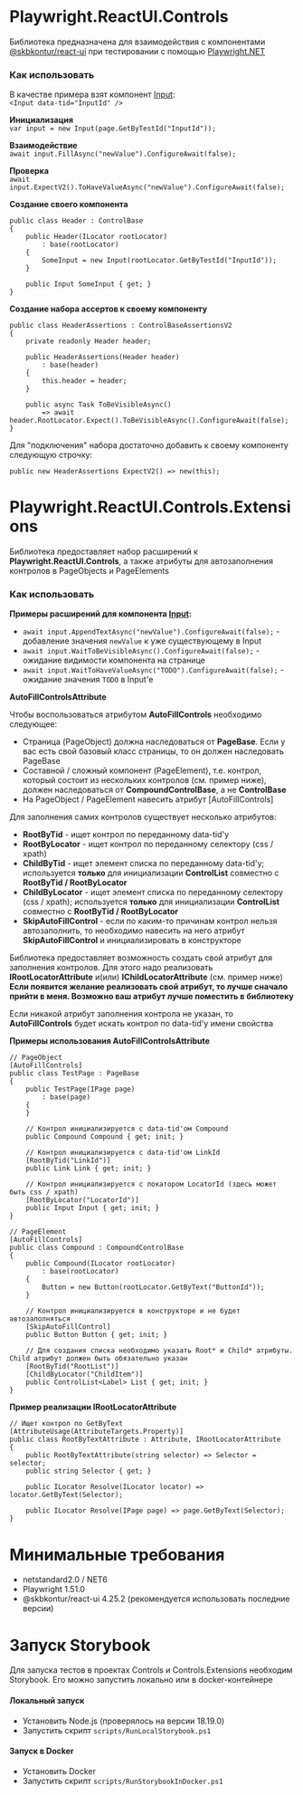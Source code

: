 # Playwright.ReactUI.Controls

Библиотека предназначена для взаимодействия с компонентами [@skbkontur/react-ui](https://github.com/skbkontur/retail-ui) при тестировании с помощью [Playwright.NET](https://github.com/microsoft/playwright-dotnet)

### Как использовать  

В качестве примера взят компонент [Input](https://tech.skbkontur.ru/kontur-ui/?path=/docs/react-ui_input-data-input--docs):  
`<Input data-tid="InputId" />`

**Инициализация**  
`var input = new Input(page.GetByTestId("InputId"));`  

**Взаимодействие**  
`await input.FillAsync("newValue").ConfigureAwait(false);`  

**Проверка**  
`await input.ExpectV2().ToHaveValueAsync("newValue").ConfigureAwait(false);`  

**Создание своего компонента**  
```
public class Header : ControlBase
{
    public Header(ILocator rootLocator)
        : base(rootLocator)
    {
        SomeInput = new Input(rootLocator.GetByTestId("InputId"));
    }
    
    public Input SomeInput { get; }
}
```

**Создание набора ассертов к своему компоненту**
```
public class HeaderAssertions : ControlBaseAssertionsV2
{
    private readonly Header header;
    
    public HeaderAssertions(Header header)
        : base(header)
    {
        this.header = header;
    }
    
    public async Task ToBeVisibleAsync()
        => await header.RootLocator.Expect().ToBeVisibleAsync().ConfigureAwait(false);
}
```

Для "подключения" набора достаточно добавить к своему компоненту следующую строчку:
```
public new HeaderAssertions ExpectV2() => new(this);
```

# Playwright.ReactUI.Controls.Extensions

Библиотека предоставляет набор расширений к **Playwright.ReactUI.Controls**, а также атрибуты для автозаполнения контролов в PageObjects и PageElements

### Как использовать  

**Примеры расширений для компонента [Input](https://tech.skbkontur.ru/kontur-ui/?path=/docs/react-ui_input-data-input--docs):**  

+ `await input.AppendTextAsync("newValue").ConfigureAwait(false);` - добавление значения `newValue` к уже существующему в Input  
+ `await input.WaitToBeVisibleAsync().ConfigureAwait(false);` - ожидание видимости компонента на странице  
+ `await input.WaitToHaveValueAsync("TODO").ConfigureAwait(false);` - ожидание значения `TODO` в Input'e  

**AutoFillControlsAttribute**

Чтобы воспользоваться атрибутом **AutoFillControls** необходимо следующее:
- Страница (PageObject) должна наследоваться от **PageBase**. Если у вас есть свой базовый класс страницы, то он должен наследовать PageBase
- Составной / сложный компонент (PageElement), т.е. контрол, который состоит из нескольких контролов (см. пример ниже), должен наследоваться от **CompoundControlBase**, а не **ControlBase**
- На PageObject / PageElement навесить атрибут [AutoFillControls]

Для заполнения самих контролов существует несколько атрибутов:
- **RootByTid** - ищет контрол по переданному data-tid'у
- **RootByLocator** - ищет контрол по переданному селектору (css / xpath)
- **ChildByTid** - ищет элемент списка по переданному data-tid'у; используется **только** для инициализации **ControlList** совместно с **RootByTid / RootByLocator**
- **ChildByLocator** - ищет элемент списка по переданному селектору (css / xpath); используется **только** для инициализации **ControlList** совместно с **RootByTid / RootByLocator**
- **SkipAutoFillControl** - если по каким-то причинам контрол нельзя автозаполнить, то необходимо навесить на него атрибут **SkipAutoFillControl** и инициализировать в конструкторе

Библиотека предоставляет возможность создать свой атрибут для заполнения контролов. Для этого надо реализовать **IRootLocatorAttribute** и(или) **IChildLocatorAttribute** (см. пример ниже)  
**Если появится желание реализовать свой атрибут, то лучше сначало прийти в меня. Возможно ваш атрибут лучше поместить в библиотеку**

Если никакой атрибут заполнения контрола не указан, то **AutoFillControls** будет искать контрол по data-tid'у имени свойства

**Примеры использования AutoFillControlsAttribute**

```
// PageObject
[AutoFillControls]
public class TestPage : PageBase
{
    public TestPage(IPage page)
        : base(page)
    {
    }

    // Контрол инициализируется с data-tid'ом Compound
    public Compound Compound { get; init; }

    // Контрол инициализируется с data-tid'ом LinkId
    [RootByTid("LinkId")]
    public Link Link { get; init; }

    // Контрол инициализируется с локатором LocatorId (здесь может быть css / xpath)
    [RootByLocator("LocatorId")]
    public Input Input { get; init; }
}

// PageElement
[AutoFillControls]
public class Compound : CompoundControlBase
{
    public Compound(ILocator rootLocator)
        : base(rootLocator)
    {
        Button = new Button(rootLocator.GetByText("ButtonId"));
    }

    // Контрол инициализируется в конструкторе и не будет автозаполняться
    [SkipAutoFillControl]
    public Button Button { get; init; }

    // Для создания списка необходимо указать Root* и Child* атрибуты. Child атрибут должен быть обязательно указан
    [RootByTid("RootList")]
    [ChildByLocator("ChildItem")]
    public ControlList<Label> List { get; init; }
}
```

**Пример реализации IRootLocatorAttribute**

```
// Ищет контрол по GetByText
[AttributeUsage(AttributeTargets.Property)]
public class RootByTextAttribute : Attribute, IRootLocatorAttribute
{
    public RootByTextAttribute(string selector) => Selector = selector;
    public string Selector { get; }

    public ILocator Resolve(ILocator locator) => locator.GetByText(Selector);

    public ILocator Resolve(IPage page) => page.GetByText(Selector);
}
```

# Минимальные требования

+ netstandard2.0 / NET6
+ Playwright 1.51.0
+ @skbkontur/react-ui 4.25.2 (рекомендуется использовать последние версии)

# Запуск Storybook

Для запуска тестов в проектах Controls и Controls.Extensions необходим Storybook. Его можно запустить локально или в docker-контейнере 

#### Локальный запуск

+ Установить Node.js (проверялось на версии 18.19.0)
+ Запустить скрипт `scripts/RunLocalStorybook.ps1`

#### Запуск в Docker

+ Установить Docker
+ Запустить скрипт `scripts/RunStorybookInDocker.ps1`
